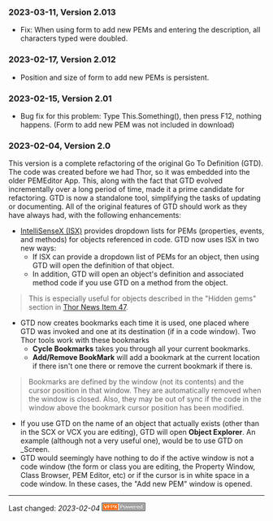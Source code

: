 
### 2023-03-11, Version 2.013 ###

* Fix: When using form to add new PEMs and entering the description, all characters typed were doubled.

### 2023-02-17, Version 2.012 ###

* Position and size of form to add new PEMs is persistent.

### 2023-02-15, Version 2.01 ###

* Bug fix for this problem:  Type This.Something(), then press F12, nothing happens.  (Form to add new PEM was not included in download)

### 2023-02-04, Version 2.0 ###

This version is a complete refactoring of the original Go To Definition (GTD). The code was created before we had Thor, so it was embedded into the older PEMEditor App. This, along with the fact that GTD evolved incrementally over a long period of time, made it a prime candidate for refactoring. GTD is now a standalone tool, simplifying the tasks of updating or documenting. All of the original features of GTD should work as they have always had, with the following enhancements:

*  [IntelliSenseX (ISX)](https://github.com/VFPX/IntelliSenseX) provides dropdown lists for PEMs (properties, events, and methods) for objects referenced in code.  GTD now uses ISX in two new ways:
    * If ISX can provide a dropdown list of PEMs for an object, then using GTD will open the definition of that object.  
    * In addition, GTD will open an object's definition and associated method code if you use GTD on a method from the object.  
        
> This is especially useful for objects described in the "Hidden gems" section in [Thor News Item 47](https://github.com/VFPX/Thor/blob/master/Docs/NewsItems/Item_47.md).


* GTD now creates bookmarks each time it is used, one placed where GTD was invoked and one at its destination (if in a code window).  Two Thor tools work with these bookmarks
    * **Cycle Bookmarks** takes you through all your current bookmarks.
    * **Add/Remove BookMark** will add a bookmark at the current location if there isn't one there or remove the current bookmark if there is.
    
> Bookmarks are defined by the window (not its contents) and the cursor position in that window.  They are automatically removed when the window is closed.  Also, they may be out of sync if the code in the window above the bookmark cursor position has been modified.

* If you use GTD on the name of an object that actually exists (other than in the SCX or VCX you are editing), GTD will open **Object Explorer**. An example (although not a very useful one), would be to use GTD on _Screen.
* GTD would seemingly have nothing to do if the active window is not a code window (the  form or class you are editing, the Property Window, Class Browser, PEM Editor, etc) or if the cursor is in white space in a code window.  In these cases, the "Add new PEM" window is opened.
--- 
Last changed: _2023-02-04_ ![Picture](./documents/Images/vfpxpoweredby_alternative.gif)

